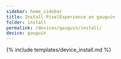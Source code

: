 ```yaml
---
sidebar: home_sidebar
title: Install PixelExperience on gauguin
folder: install
permalink: /devices/gauguin/install/
device: gauguin
---
```

{% include templates/device_install.md %}
